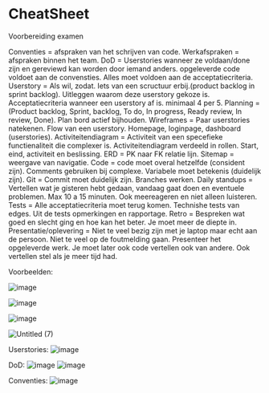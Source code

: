 # CheatSheet
Voorbereiding examen

Conventies = afspraken van het schrijven van code.
Werkafspraken = afspraken binnen het team.
DoD = Userstories wanneer ze voldaan/done zijn en gereviewd kan worden door iemand anders. opgeleverde code voldoet aan de convensties.
Alles moet voldoen aan de acceptatiecriteria.
Userstory = Als wil, zodat. Iets van een scructuur erbij.(product backlog in sprint backlog). Uitleggen waarom deze userstory gekoze is.
Acceptatiecriteria wanneer een userstory af is. minimaal 4 per 5.
Planning = (Product backlog, Sprint, backlog, To do, In progress, Ready review, In review, Done). Plan bord actief bijhouden.
Wireframes = Paar userstories natekenen. Flow van een userstory. Homepage, loginpage, dashboard (userstories).
Activiteitendiagram = Activiteit van een specefieke functienaliteit die complexer is. Activiteitendiagram verdeeld in rollen. Start, eind, activiteit en beslissing.
ERD = PK naar FK relatie lijn.
Sitemap = weergave van navigatie.
Code = code moet overal hetzelfde (consident zijn). Comments gebruiken bij complexe. Variabele moet betekenis (duidelijk zijn).
Git = Commit moet duidelijk zijn. Branches werken. 
Daily standups = Vertellen wat je gisteren hebt gedaan, vandaag gaat doen en eventuele problemen. Max 10 a 15 minuten. Ook meereageren en niet alleen luisteren.
Tests = Alle acceptatiecriteria moet terug komen. Technishe tests van edges. Uit de tests opmerkingen en rapportage.
Retro = Bespreken wat goed en slecht ging en hoe kan het beter. Je moet meer de diepte in.
Presentatie/oplevering = Niet te veel bezig zijn met je laptop maar echt aan de persoon. Niet te veel op de foutmelding gaan. Presenteer het opgeleverde werk.
Je moet later ook code vertellen ook van andere. Ook vertellen stel als je meer tijd had.

Voorbeelden:

![image](https://github.com/YassineChadili/CheatSheet/assets/93526956/9c64dcba-cd0c-4cda-b1e0-7521e1c7ad31)

![image](https://github.com/YassineChadili/CheatSheet/assets/93526956/22203d4c-c545-4e58-bc31-f45b255403e6)

![image](https://github.com/YassineChadili/CheatSheet/assets/93526956/2c6705ab-52c2-4046-bcfa-cf362df8e998)

![Untitled (7)](https://github.com/YassineChadili/CheatSheet/assets/93526956/d7019dab-947e-4e1b-bdf6-e7b5b95618d4)

Userstories:
![image](https://github.com/YassineChadili/CheatSheet/assets/93526956/d3347e8b-32e3-4e94-9346-478c09a70d81)


DoD:
![image](https://github.com/YassineChadili/CheatSheet/assets/93526956/580d1483-a45b-47b8-8159-1a0a65426f64)
![image](https://github.com/YassineChadili/CheatSheet/assets/93526956/24bd8dcf-03e4-466b-ab21-92021af8069e)

Conventies:
![image](https://github.com/YassineChadili/CheatSheet/assets/93526956/af2e800d-f9d9-4fb9-9f08-a96b0a12e7da)



